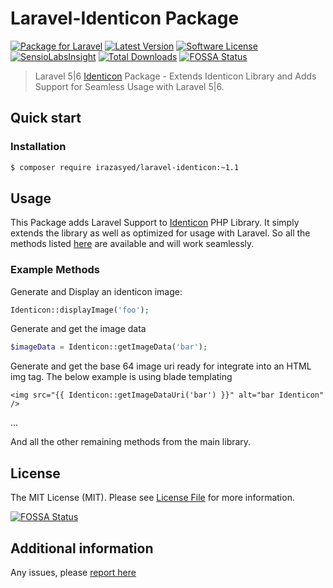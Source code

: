 Laravel-Identicon Package
=========================
[![Package for Laravel](https://img.shields.io/badge/Package%20for%20Laravel-5|6-blue.svg?style=flat-square)](https://github.com/irazasyed/laravel-identicon)
[![Latest Version](https://img.shields.io/github/release/irazasyed/laravel-identicon.svg?style=flat-square)](https://github.com/irazasyed/laravel-identicon/releases)
[![Software License](https://img.shields.io/badge/license-MIT-brightgreen.svg?style=flat-square)](LICENSE)
[![SensioLabsInsight](https://img.shields.io/sensiolabs/i/3a51a89d-7e80-467d-b857-5b05ccf3bdb5.svg?style=flat-square)](https://insight.sensiolabs.com/projects/3a51a89d-7e80-467d-b857-5b05ccf3bdb5)
[![Total Downloads](https://img.shields.io/packagist/dt/irazasyed/laravel-identicon.svg?style=flat-square)](https://packagist.org/packages/irazasyed/laravel-identicon)
[![FOSSA Status](https://app.fossa.io/api/projects/git%2Bgithub.com%2Firazasyed%2Flaravel-identicon.svg?type=shield)](https://app.fossa.io/projects/git%2Bgithub.com%2Firazasyed%2Flaravel-identicon?ref=badge_shield)


> Laravel 5|6 [Identicon][1] Package - Extends Identicon Library and Adds Support for Seamless Usage with Laravel 5|6.

## Quick start


### Installation

```bash
$ composer require irazasyed/laravel-identicon:~1.1
```

## Usage

This Package adds Laravel Support to [Identicon][1] PHP Library. It simply extends the library as well as optimized for usage with Laravel. So all the methods listed [here][1] are available and will work seamlessly.

### Example Methods

Generate and Display an identicon image:

```php
Identicon::displayImage('foo');
```

Generate and get the image data

```php
$imageData = Identicon::getImageData('bar');
```

Generate and get the base 64 image uri ready for integrate into an HTML img tag. The below example is using blade templating

```
<img src="{{ Identicon::getImageDataUri('bar') }}" alt="bar Identicon" />
```

...

And all the other remaining methods from the main library.

## License

The MIT License (MIT). Please see [License File](LICENSE) for more information.

[![FOSSA Status](https://app.fossa.io/api/projects/git%2Bgithub.com%2Firazasyed%2Flaravel-identicon.svg?type=large)](https://app.fossa.io/projects/git%2Bgithub.com%2Firazasyed%2Flaravel-identicon?ref=badge_large)

## Additional information


Any issues, please [report here](https://github.com/irazasyed/laravel-identicon/issues)


[1]: http://identicon-php.org/
